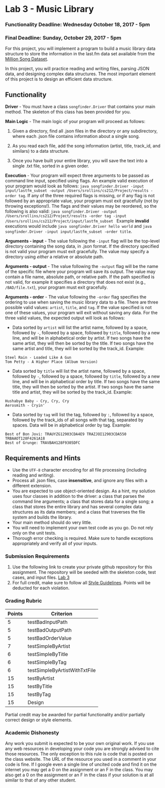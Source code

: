 Lab 3 - Music Library
=====================

### Functionality Deadline: Wednesday October 18, 2017 - 5pm
### Final Deadline: Sunday, October 29, 2017 - 5pm

For this project, you will implement a program to build a music library data structure to store the information in the last.fm data set available from the [Million Song Dataset](http://labrosa.ee.columbia.edu/millionsong/lastfm).

In this project, you will practice reading and writing files, parsing JSON data, and designing complex data structures. The most important element of this project is to design an efficient data structure.
 
## Functionality

**Driver** - You must have a class `songfinder.Driver` that contains your main method. The skeleton of this class has been provided for you.

**Main Logic** - The main logic of your program will proceed as follows:

1. Given a directory, find all .json files in the directory or any subdirectory, where each .json file contains information about a single song. 

2. As you read each file, add the song information (artist, title, track_id, and similars) to a data structure. 
	
3. Once you have built your entire library, you will save the text into a single .txt file, sorted in a given order.

**Execution** - Your program will expect three arguments to be passed as command line input, specified using flags. An example valid execution of your program would look as follows: `java songfinder.Driver -input input/lastfm_subset -output /Users/srollins/cs212/Project/results -order tag`. If any of the three required flags is missing, or if any flag is not followed by an appropriate value, your program must exit gracefully (not by throwing exceptions!). The flags and their values may be reordered, so the following is also valid: `java songfinder.Driver -output /Users/srollins/cs212/Project/results -order tag -input /Users/srollins/cs212/Project/input/lastfm_subset ` Example **invalid** executions would include `java songfinder.Driver hello world` and `java songfinder.Driver -input input/lastfm_subset -order title`. 

**Arguments - input** - The value following the `-input` flag will be the top-level directory containing the song data, in .json format. If the directory specified is not valid your program must exit gracefully. The value may specify a directory using *either* a relative or absolute path. 

**Arguments - output** - The value following the `-output` flag will be the name of the specific file where your program will save its output. The value may contain a file name, absolute path, or relative path. If the path specified is not valid, for example it specifies a directory that does not exist (e.g., `/BAD/file.txt`), your program must exit gracefully. 

**Arguments - order** - The value following the `-order` flag specifies the ordering to use when saving the music library data to a file. There are three possible valid values: `artist`, `title`, and `tag`. If the value specified is not one of these values, your program will exit without saving any data. For the three valid values, the expected output will look as follows:

 - Data sorted by `artist` will list the artist name, followed by a space, followed by `-`, followed by a space, followed by `title`, followed by a new line, and will be in alphabetical order by artist. If two songs have the same artist, they will then be sorted by the title. If two songs have the same artist and title, they will be sorted by the track_id. Example:

  ```
  Steel Rain - Loaded Like A Gun
  Tom Petty - A Higher Place (Album Version)
  ```

 - Data sorted by `title` will list the artist name, followed by a space, followed by `-`, followed by a space, followed by `title`, followed by a new line, and will be in alphabetical order by title. If two songs have the same title, they will then be sorted by the artist. If two songs have the same title and artist, they will be sorted by the track_id. Example:

  ``` 
  Hushabye Baby - Cry, Cry, Cry
  Aerosmith - Cryin'
  ```

 - Data sorted by `tag` will list the tag, followed by `:`, followed by a space, followed by the track_ids of all songs with that tag, separated by spaces. Data will be in alphabetical order by tag. Example:

  ```
  Best of Bon Jovi: TRAUYZG12903CDA4E9 TRAZJOI12903CDA550 TRBAAOT128F4261A18 
  Best of Grunge: TRAVBAH128F9305DFC 
  ```

## Requirements and Hints 

- Use the `UTF-8` character encoding for all file processing (including reading and writing).
- Process all .json files, case **insensitive**, and ignore any files with a different extension.
- You are expected to use object-oriented design. As a hint, my solution uses four classes in addition to the driver: a class that parses the command line arguments; a class that stores data for a single song; a class that stores the entire library and has several complex data structures as its data members; and a class that traverses the file system and builds the library.
- Your main method should do very little.
- You will need to implement your own test code as you go. Do not rely only on the unit tests.
- Thorough error checking is required. Make sure to handle exceptions appropriately and verify all of your inputs.

### Submission Requirements

1. Use the following link to create your private github repository for this assignment. The repository will be seeded with the skeleton code, test cases, and input files. [Lab 3]()
2. For full credit, make sure to follow all [Style Guidelines](https://github.com/CS514-F17/notes/blob/master/Admin/style.md). Points will be deducted for each violation.


### Grading Rubric

| Points | Criterion |
| ------ | -------- |  
| 5 | testBadInputPath |
| 5 | testBadOutputPath |
| 5 | testBadOrderValue |
| 7 | testSimpleByArtist |
| 6 | testSimpleByTitle |
| 6 | testSimpleByTag |
| 6 | testSimpleByArtistWithTxtFile |
| 15 | testByArtist |
| 15 | testByTitle |
| 15 | testByTag |
| 15 | Design |

Partial credit may be awarded for partial functionality and/or partially correct design or style elements.

### Academic Dishonesty

Any work you submit is expected to be your own original work. If you use any web resources in developing your code you are strongly advised to cite those resources. The only exception to this rule is code that is posted on the class website. The URL of the resource you used in a comment in your code is fine. If I google even a single line of uncited code and find it on the internet you may get a 0 on the assignment or an F in the class. You may also get a 0 on the assignment or an F in the class if your solution is at all similar to that of any other student.
